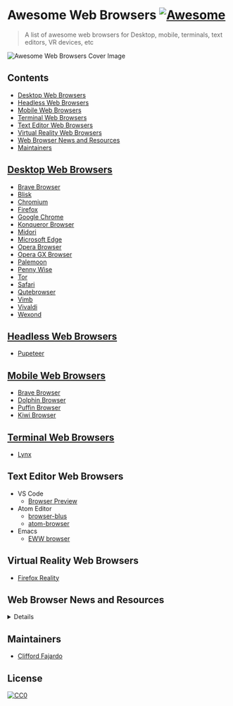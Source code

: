 # Awesome Web Browsers [![Awesome](https://awesome.re/badge.svg)](https://awesome.re)
> A list of awesome web browsers for Desktop, mobile, terminals, text editors, VR devices, etc

<img src="./media/images/cover.png" alt="Awesome Web Browsers Cover Image"/>

## Contents
- [Desktop Web Browsers](#desktop-web-browsers)
- [Headless Web Browsers](#headless-web-browsers)
- [Mobile Web Browsers](#mobile-web-browsers)
- [Terminal Web Browsers](#terminal-web-browsers)
- [Text Editor Web Browsers](#text-editor-web-browsers)
- [Virtual Reality Web Browsers](#virtual-reality-web-browsers)
- [Web Browser News and Resources](#web-browser-news-and-resources)
- [Maintainers](#maintainers)


## [Desktop Web Browsers](https://en.wikipedia.org/wiki/Web_browser)
- [Brave Browser](https://brave.com/)
- [Blisk](https://blisk.io/)
- [Chromium](https://www.chromium.org/getting-involved/download-chromium)
- [Firefox](https://www.mozilla.org/en-US/firefox/new/)
- [Google Chrome](https://www.google.com/chrome/b/)
- [Konqueror Browser](https://kde.org/applications/internet/org.kde.konqueror)
- [Midori](https://www.midori-browser.org/)
- [Microsoft Edge](https://www.microsoft.com/en-us/windows/microsoft-edge)
- [Opera Browser](https://www.opera.com/)
- [Opera GX Browser](https://www.opera.com/gx#start)
- [Palemoon](https://www.palemoon.org/)
- [Penny Wise](https://github.com/kamranahmedse/pennywise)
- [Tor](https://www.torproject.org/)
- [Safari](https://www.apple.com/safari/)
- [Qutebrowser](https://www.qutebrowser.org/)
- [Vimb](https://github.com/fanglingsu/vimb)
- [Vivaldi](https://vivaldi.com/)
- [Wexond](https://github.com/wexond/wexond)

## [Headless Web Browsers](https://en.wikipedia.org/wiki/Headless_browser)
- [Pupeteer](https://github.com/GoogleChrome/puppeteer)


## [Mobile Web Browsers](https://en.wikipedia.org/wiki/Mobile_browser)
- [Brave Browser](https://brave.com/)
- [Dolphin Browser](http://dolphin.com/)
- [Puffin Browser](https://www.puffin.com/)
- [Kiwi Browser](https://kiwibrowser.com/)

## [Terminal Web Browsers](https://en.wikipedia.org/wiki/Text-based_web_browser)
- [Lynx](http://lynx.browser.org/)


## Text Editor Web Browsers
- VS Code
	- [Browser Preview](https://marketplace.visualstudio.com/items?itemName=auchenberg.vscode-browser-preview)
- Atom Editor
	- [browser-blus](https://atom.io/packages/browser-plus)
	- [atom-browser](https://github.com/sean-codes/atom-browser)
- Emacs
	- [EWW browser](https://www.youtube.com/watch?v=GtFz19gj-m4)

## Virtual Reality Web Browsers
- [Firefox Reality](https://mixedreality.mozilla.org/)


## Web Browser News and Resources
<details>

- YouTube
	- [YouTube - Google Chrome Developers Channel](https://www.youtube.com/channel/UCnUYZLuoy1rq1aVMwx4aTzw)
	- [Chrome University - Playlist of talks from Google's internal training for new Chrome engineers](https://www.youtube.com/playlist?list=PL9ioqAuyl6UIFAdsM5KU6P-hRJdh-BPmm)ç
- Twitter Accounts
	- [Intent to Ship](https://twitter.com/intenttoship)
	- [Microsoft Edge Dev](https://twitter.com/MSEdgeDev)
	- [Microsoft Edge](https://twitter.com/MicrosoftEdge)
	- [Google Chrome](https://twitter.com/googlechrome)
	- [Chrome Developers](https://twitter.com/ChromiumDev)
	- [Chrome UX Report](https://twitter.com/ChromeUXReport)
	- [Chrome DevTools](https://twitter.com/ChromeDevTools)
	- [Firefox Devtools](https://twitter.com/FirefoxDevTools)
	- [Firefox Nightly](https://twitter.com/FirefoxNightly)
	- [Firefox](https://twitter.com/firefox)
	- [Spider Monkey JS](https://twitter.com/SpiderMonkeyJS)
	- [V8](https://twitter.com/v8js)
	- [W3C Technical Architecture Group](https://twitter.com/w3ctag)
	- [W3C](https://twitter.com/w3c)
	- [Webkit](https://twitter.com/webkit)
	- [HTTP Archive](https://twitter.com/HTTPArchive)
	- [Lighthouse](https://twitter.com/____lighthouse)
- GitHub
	- [GitHub - W3C Technical Architecture Group](https://github.com/w3ctag?type=source)
	- [W3C specs and API reviews](https://github.com/w3ctag/design-reviews)
	- [GitHub - Google Chrome](https://github.com/googlechrome)
	- [GitHub - Firefox](https://github.com/mozilla)
	- [Nagalfar - a toy web browser implemented in rust from scratch](https://github.com/maekawatoshiki/naglfar)
	- [Robinson - a toy web browser implemented in rust from scratch](https://github.com/mbrubeck/robinson)

- Books
	- [High Performance Browser Networking](https://hpbn.co/)
	- [Architecture of Open Source Applications - Selenium Web Driver Implementation Overview](http://aosabook.org/en/selenium.html)
</details>


## Maintainers
- [Clifford Fajardo](https://github.com/cliffordfajardo)

## License
[![CC0](http://mirrors.creativecommons.org/presskit/buttons/88x31/svg/cc-zero.svg)](https://creativecommons.org/publicdomain/zero/1.0/)
